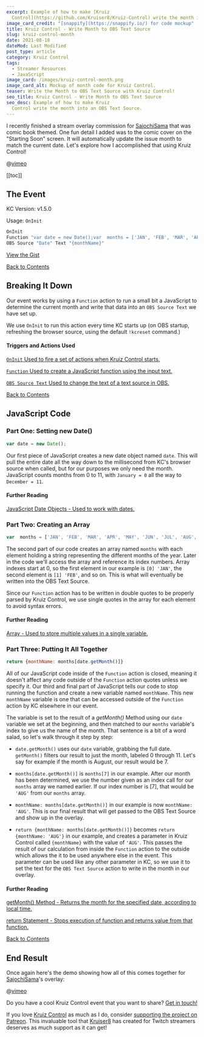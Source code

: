 ```yaml
---
excerpt: Example of how to make [Kruiz
  Control](https://github.com/Kruiser8/Kruiz-Control) write the month into an OBS Text Source.
image_card_credit: "[snappify](https://snappify.io/) for code mockup"
title: Kruiz Control - Write Month to OBS Text Source
slug: kruiz-control-month
date: 2021-08-18
dateMod: Last Modified
post_type: article
category: Kruiz Control
tags:
  - Streamer Resources
  - JavaScript
image_card: /images/kruiz-control-month.png
image_card_alt: Mockup of month code for Kruiz Control.
teaser: Write the Month to OBS Text Source with Kruiz Control!
seo_title: Kruiz Control - Write Month to OBS Text Source
seo_desc: Example of how to make Kruiz
  Control write the month into an OBS Text Source.
---
```

I recently finished a stream overlay commission for [SajochiSama](https://twitch.tv/sajochisama) that was comic book themed. One fun detail I added was to the comic cover on the "Starting Soon" screen. It will automatically update the issue month to match the current date. Let's explore how I accomplished that using Kruiz Control!

@[vimeo](588778678)

<a name="toc" class="mb-0"></a>

[[toc]]

## The Event
KC Version: v1.5.0

Usage: `OnInit`

```bash
OnInit
Function "var date = new Date();var  months = ['JAN', 'FEB', 'MAR', 'APR', 'MAY', 'JUN', 'JUL', 'AUG', 'SEP', 'OCT', 'NOV', 'DEC']; return {monthName: months[date.getMonth()]}"
OBS Source "Date" Text "{monthName}"
```
[View the Gist](https://gist.github.com/FatsackFails/764c73df268a4fe30cf127625b21ebcd)

[Back to Contents](#toc)

## Breaking It Down

Our event works by using a `Function` action to run a small bit a JavaScript to determine the current month and write that data into an `OBS Source Text` we have set up.

We use `OnInit` to run this action every time KC starts up (on OBS startup, refreshing the browser source, using the default `!kcreset` command.)

#### Triggers and Actions Used
[`OnInit` Used to fire a set of actions when Kruiz Control starts.](https://github.com/Kruiser8/Kruiz-Control/blob/master/js/Documentation.md#oninit)

[`Function` Used to create a JavaScript function using the input text.](https://github.com/Kruiser8/Kruiz-Control/blob/master/js/Documentation.md#function)

[`OBS Source Text` Used to change the text of a text source in OBS.](https://github.com/Kruiser8/Kruiz-Control/blob/master/js/Documentation.md#obs-source-text)

[Back to Contents](#toc)

## JavaScript Code

### Part One: Setting new Date()

```js
var date = new Date();
```
Our first piece of JavaScript creates a new date object named `date`. This will pull the entire date all the way down to the millisecond from KC's browser source when called, but for our purposes we only need the month. JavaScript counts months from 0 to 11, with `January = 0` all the way to `December = 11`.

#### Further Reading
[JavaScript Date Objects - Used to work with dates.](https://www.w3schools.com/js/js_dates.asp)

### Part Two: Creating an Array

```js
var  months = ['JAN', 'FEB', 'MAR', 'APR', 'MAY', 'JUN', 'JUL', 'AUG', 'SEP', 'OCT', 'NOV', 'DEC'];
```
The second part of our code creates an array named `months` with each element holding a string representing the different months of the year. Later in the code we'll access the array and reference its index numbers. Array indexes start at 0, so the first element in our example is `[0] 'JAN'`, the second element is `[1] 'FEB'`, and so on. This is what will eventually be written into the OBS Text Source.

Since our `Function` action has to be written in double quotes to be properly parsed by Kruiz Control, we use single quotes in the array for each element to avoid syntax errors.

#### Further Reading
[Array - Used to store multiple values in a single variable.](https://www.w3schools.com/js/js_arrays.asp)

### Part Three: Putting It All Together

```js
return {monthName: months[date.getMonth()]}
```

All of our JavaScript code inside of the `Function` action is closed, meaning it doesn't affect any code outside of the `Function` action quotes unless we specify it. Our third and final part of JavaScript tells our code to stop running the function and create a new variable named `monthName`. This new `monthName` variable is one that can be accessed outside of the `Function` action by KC elsewhere in our event.

The variable is set to the result of a *getMonth()* Method using our `date` variable we set at the beginning, and then matched to our `months` variable's index to give us the name of the month. That sentence is a bit of a word salad, so let's walk through it step by step:

- `date.getMonth()` uses our `date` variable, grabbing the full date. `getMonth()` filters our result to just the month, labeled 0 through 11. Let's say for example if the month is August, our result would be 7.

- `months[date.getMonth()]` is `months[7]` in our example. After our month has been determined, we use the number given as an index call for our `months` array we named earlier. If our index number is [7], that would be `'AUG'` from our `months` array.

- `monthName: months[date.getMonth()]` in our example is now `monthName: 'AUG'`. This is our final result that will get passed to the OBS Text Source and show up in the overlay.

- `return {monthName: months[date.getMonth()]}` becomes `return {monthName: 'AUG'}` in our example, and creates a parameter in Kruiz Control called `{monthName}` with the value of `'AUG'`. This passes the result of our calculation from inside the `Function` action to the outside which allows the it to be used anywhere else in the event. This parameter can be used like any other parameter in KC, so we use it to set the text for the `OBS Text Source` action to write in the month in our overlay.

#### Further Reading
[getMonth() Method - Returns the month for the specified date, according to local time.](https://www.w3schools.com/jsref/jsref_getmonth.asp)

[return Statement - Stops execution of function and returns value from that function.](https://www.w3schools.com/jsref/jsref_return.asp)

[Back to Contents](#toc)

## End Result
Once again here's the demo showing how all of this comes together for [SajochiSama](https://twitch.tv/sajochisama)'s overlay:

@[vimeo](588778678)

Do you have a cool Kruiz Control event that you want to share? [Get in touch!](/contact)

If you love [Kruiz Control](https://github.com/Kruiser8/Kruiz-Control) as much as I do, consider [supporting the project on Patreon](https://www.patreon.com/kruiser8). This invaluable tool that [Kruiser8](https://twitch.tv/kruiser8) has created for Twitch streamers deserves as much support as it can get!
